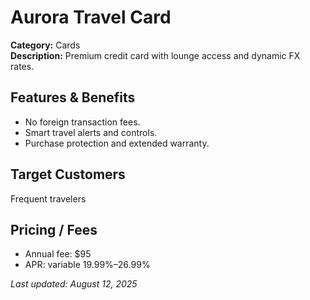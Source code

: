 # Aurora Travel Card

**Category:** Cards  
**Description:** Premium credit card with lounge access and dynamic FX rates.

## Features & Benefits

- No foreign transaction fees.
- Smart travel alerts and controls.
- Purchase protection and extended warranty.

## Target Customers
Frequent travelers

## Pricing / Fees

- Annual fee: $95
- APR: variable 19.99%–26.99%

_Last updated: August 12, 2025_
